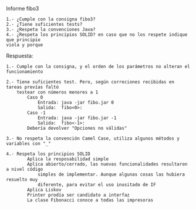 Informe fibo3

    1.- ¿Cumple con la consigna fibo3?
    2.- ¿Tiene suficientes tests?
    3.- ¿Respeta la convenciones Java?
    4.- ¿Respeta los principios SOLID? en caso que no los respete indique que principio 
    viola y porque

Respuesta:

    1.- Cumple con la consigna, y el orden de los parámetros no alteran el funcionamiento
    
    2.- Tiene suficientes test. Pero, según correciones recibidas en tareas prevías faltó 
        testear con números menores a 1
            Caso 0 
                Entrada: java -jar fibo.jar 0
                Salida:  fibo<0>:
            Caso -1 
                Entrada: java -jar fibo.jar -1
                Salida:  fibo<-1>:
            Debería devolver "Opciones no válidas"
            
    3.- No respeta la convención Camel Case, utiliza algunos métodos y variables con "_"
    
    4.- Respeta los principios SOLID
            Aplica la resposabilidad simple
            Aplica abierto/cerrado, las nuevas funcionalidades resultaron a nivel código 
                simples de implementar. Aunque algunas cosas las hubiera resuelto muy 
                diferente, para evitar el uso inusitado de IF
            Aplica Liskov
            Printer prodía ser candidato a interfaz
            La clase Fibonacci conoce a todas las impresoras